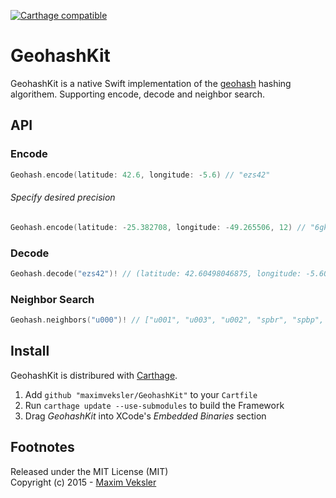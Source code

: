 [![Carthage compatible](https://img.shields.io/badge/Carthage-compatible-4BC51D.svg)](https://github.com/Carthage/Carthage)

# GeohashKit 

GeohashKit is a native Swift implementation of the [geohash](http://en.wikipedia.org/wiki/Geohash) hashing algorithem. Supporting encode, decode and neighbor search.

## API

### Encode
```swift
Geohash.encode(latitude: 42.6, longitude: -5.6) // "ezs42"
```

###### Specify desired precision
```swift
Geohash.encode(latitude: -25.382708, longitude: -49.265506, 12) // "6gkzwgjzn820"
```

### Decode
```swift
Geohash.decode("ezs42")! // (latitude: 42.60498046875, longitude: -5.60302734375)
```

### Neighbor Search
```swift
Geohash.neighbors("u000")! // ["u001", "u003", "u002", "spbr", "spbp", "ezzz", "gbpb", "gbpc"]
```

## Install
GeohashKit is distribured with [Carthage](https://github.com/Carthage/Carthage).

  1. Add ```github "maximveksler/GeohashKit"``` to your ```Cartfile```
  2. Run ```carthage update --use-submodules``` to build the Framework
  3. Drag *GeohashKit* into XCode's *Embedded Binaries* section

## Footnotes
Released under the MIT License (MIT)  
Copyright (c) 2015 - [Maxim Veksler](maxim@vekslers.org)  
